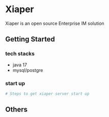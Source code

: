 # Xiaper

Xiaper is an open source Enterprise IM solution

## Getting Started

### tech stacks

- java 17
- mysql/postgre

### start up

```bash
# Steps to get xiaper server start up

```

## Others
